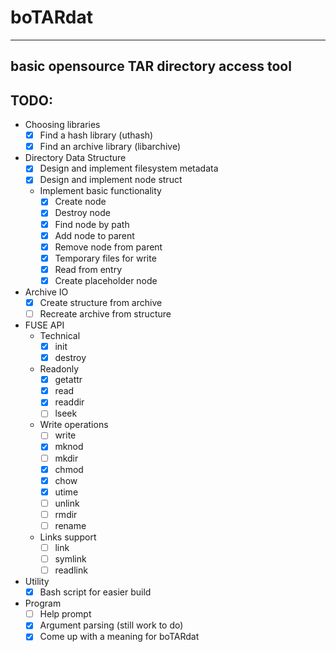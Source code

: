 # boTARdat
-----
basic opensource TAR directory access tool
-----
## TODO:
- Choosing libraries
  - [x] Find a hash library (uthash)
  - [x] Find an archive library (libarchive)
- Directory Data Structure
  - [x] Design and implement filesystem metadata
  - [x] Design and implement node struct
  - Implement basic functionality
    - [x] Create node
    - [x] Destroy node
    - [x] Find node by path
    - [x] Add node to parent
    - [x] Remove node from parent
    - [x] Temporary files for write
    - [x] Read from entry
    - [x] Create placeholder node
- Archive IO
  - [x] Create structure from archive
  - [ ] Recreate archive from structure
- FUSE API
  - Technical
    - [x] init
    - [x] destroy
  - Readonly
    - [x] getattr
    - [x] read
    - [x] readdir
    - [ ] lseek
  - Write operations
    - [ ] write
    - [x] mknod
    - [ ] mkdir
    - [x] chmod
    - [x] chow
    - [x] utime
    - [ ] unlink
    - [ ] rmdir
    - [ ] rename
  - Links support
    - [ ] link
    - [ ] symlink
    - [ ] readlink
- Utility
  - [x] Bash script for easier build
- Program
  - [ ] Help prompt
  - [x] Argument parsing (still work to do)
  - [x] Come up with a meaning for boTARdat
